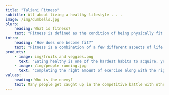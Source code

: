 ```yaml
---
title: "Taliani Fitness"
subtitle: All about living a healthy lifestyle . . .
image: /img/dumbells.jpg
blurb:
    heading: What is fitness?
    text: "Fitness is defined as the condition of being physically fit and healthy."
intro:
    heading: "How does one become fit?"
    text: "Fitness is a combination of a few different aspects of life. It is sometimes described as the connection between the mind, body, and soul. In order to maintain wellness, all three aspects of a person must be in sync and thriving. A combination of physical activity, healthy eating habits and proper rest is  how to improve fitness."
products:
    - image: img/fruits and veggies.png
      text: "Eating healthy is one of the hardest habits to acquire, yet one of the most important. Proper nutrition is sometimes overlooked but it necessary for the body to consume the right amount of food along with the right types of food."
    - image: /img/people running.jpg
      text: "Completing the right amount of exercise along with the right type of exercise can be tricky at times. Proper exercise all depends on your body and yourself as a person. Keeping the body in shape will help your overall fitness."
values:
    heading: Who is the enemy?
    text: Many people get caught up in the competitive battle with other people in terms of appearance and abilities. Envy plays a part in everyone's life and so it is crucial to keep in mind that the only person you are competing against is yourself!
---
```

